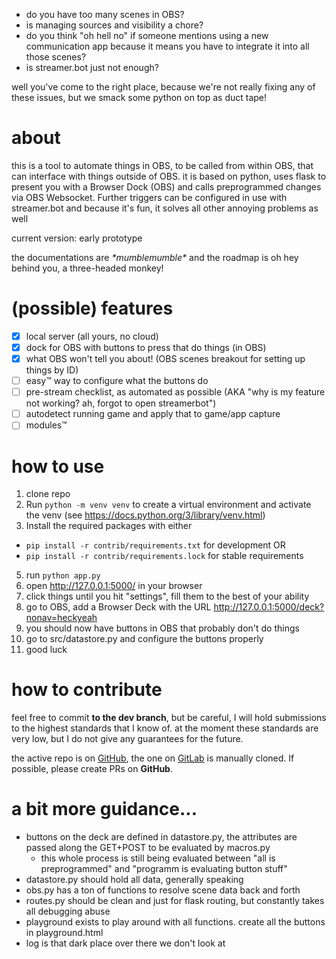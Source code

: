 - do you have too many scenes in OBS? 
- is managing sources and visibility a chore? 
- do you think "oh hell no" if someone mentions using a new communication app because it means you have to integrate it into all those scenes?
- is streamer.bot just not enough?

well you've come to the right place, because we're not really fixing any of these issues, but we smack some python on top as duct tape!

# about
this is a tool to automate things in OBS, to be called from within OBS, that can interface with things outside of OBS. it is based on python, uses flask to present you with a Browser Dock (OBS) and calls preprogrammed changes via OBS Websocket. Further triggers can be configured in use with streamer.bot and because it's fun, it solves all other annoying problems as well

current version: early prototype

the documentations are *\*mumblemumble\** and the roadmap is oh hey behind you, a three-headed monkey!

# (possible) features
- [x] local server (all yours, no cloud)
- [x] dock for OBS with buttons to press that do things (in OBS)
- [x] what OBS won't tell you about! (OBS scenes breakout for setting up things by ID)
- [ ] easy™ way to configure what the buttons do
- [ ] pre-stream checklist, as automated as possible (AKA "why is my feature not working? ah, forgot to open streamerbot")
- [ ] autodetect running game and apply that to game/app capture
- [ ] modules™

# how to use
1. clone repo
2. Run `python -m venv venv` to create a virtual environment and activate the venv (see https://docs.python.org/3/library/venv.html)
3. Install the required packages with either
  * `pip install -r contrib/requirements.txt` for development OR 
  * `pip install -r contrib/requirements.lock` for stable requirements
5. run `python app.py`
6. open http://127.0.0.1:5000/ in your browser
7. click things until you hit "settings", fill them to the best of your ability
8. go to OBS, add a Browser Deck with the URL http://127.0.0.1:5000/deck?nonav=heckyeah
9.  you should now have buttons in OBS that probably don't do things
10. go to src/datastore.py and configure the buttons properly
11. good luck

# how to contribute
feel free to commit **to the dev branch**, but be careful, I will hold submissions to the highest standards that I know of. at the moment these standards are very low, but I do not give any guarantees for the future. 

the active repo is on [GitHub](https://github.com/xenontechs/streamhelper), the one on [GitLab](https://gitlab.com/xenontechs/streamhelper) is manually cloned. If possible, please create PRs on **GitHub**.

# a bit more guidance...
- buttons on the deck are defined in datastore.py, the attributes are passed along the GET+POST to be evaluated by macros.py
  - this whole process is still being evaluated between "all is preprogrammed" and "programm is evaluating button stuff"
- datastore.py should hold all data, generally speaking
- obs.py has a ton of functions to resolve scene data back and forth
- routes.py should be clean and just for flask routing, but constantly takes all debugging abuse
- playground exists to play around with all functions. create all the buttons in playground.html
- log is that dark place over there we don't look at
